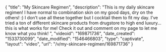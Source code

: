 {
    "title": "My Skincare Regimen",
    "description": "This is my daily skincare regimen! I have normal to combination skin on my good days, dry on the others! :) I don’t use all these together but I cocktail them to fit my day. I’ve tried a ton of different skincare products from drugstore to high end luxury... this is what works for me! Check it out and comment on my page to let me know what you think! ",
    "videoid": "169871736",
    "date_created": "1533730099",
    "date_modified": "1546466803",
    "type": "captivate",
    "layout": "video",
    "url": "\/v\/my-skincare-regimen\/169871736"
}